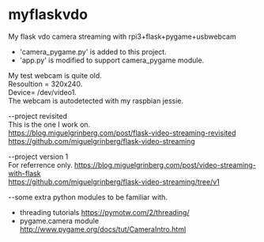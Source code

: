 # myflaskvdo
My flask vdo camera streaming with rpi3+flask+pygame+usbwebcam  

* 'camera_pygame.py' is added to this project.   
* 'app.py' is modified to support camera_pygame module.  

My test webcam is quite old.  
Resoultion = 320x240.  
Device= /dev/video1.  
The webcam is autodetected with my raspbian jessie.  

--project revisited  
This is the one I work on.  
https://blog.miguelgrinberg.com/post/flask-video-streaming-revisited  
https://github.com/miguelgrinberg/flask-video-streaming


--project version 1  
For referrence only.
https://blog.miguelgrinberg.com/post/video-streaming-with-flask    
https://github.com/miguelgrinberg/flask-video-streaming/tree/v1  

--some extra python modules to be familiar with.  
* threading tutorials  https://pymotw.com/2/threading/  
* pygame.camera module http://www.pygame.org/docs/tut/CameraIntro.html



